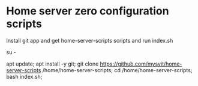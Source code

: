 # Home server zero configuration scripts

Install git app and get home-server-scripts scripts and run index.sh

su -

apt update;
apt install -y git;
git clone https://github.com/mysvit/home-server-scripts /home/home-server-scripts;
cd /home/home-server-scripts;
bash index.sh;
